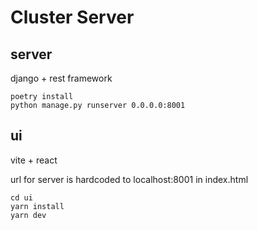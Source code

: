 # Cluster Server

## server
django + rest framework

```
poetry install
python manage.py runserver 0.0.0.0:8001
```

## ui
vite + react

url for server is hardcoded to localhost:8001 in index.html

```
cd ui
yarn install
yarn dev
```

